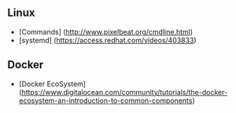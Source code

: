 ## Linux

* [Commands] (http://www.pixelbeat.org/cmdline.html)
* [systemd] (https://access.redhat.com/videos/403833)

## Docker 
* [Docker EcoSystem] (https://www.digitalocean.com/community/tutorials/the-docker-ecosystem-an-introduction-to-common-components)

